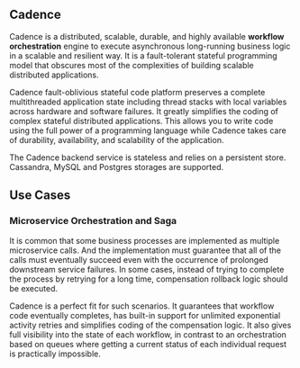 ## Cadence

Cadence is a distributed, scalable, durable, and highly available **workflow orchestration** engine to execute asynchronous long-running business logic in a scalable and resilient way. It is a fault-tolerant stateful programming model that obscures most of the complexities of building scalable distributed applications.

Cadence fault-oblivious stateful code platform preserves a complete multithreaded application state including thread stacks with local variables across hardware and software failures. It greatly simplifies the coding of complex stateful distributed applications. This allows you to write code using the full power of a programming language while Cadence takes care of durability, availability, and scalability of the application.

The Cadence backend service is stateless and relies on a persistent store. Cassandra, MySQL and Postgres storages are supported.

## Use Cases

### Microservice Orchestration and Saga

It is common that some business processes are implemented as multiple microservice calls. And the implementation must guarantee that all of the calls must eventually succeed even with the occurrence of prolonged downstream service failures. In some cases, instead of trying to complete the process by retrying for a long time, compensation rollback logic should be executed.

Cadence is a perfect fit for such scenarios. It guarantees that workflow code eventually completes, has built-in support for unlimited exponential activity retries and simplifies coding of the compensation logic. It also gives full visibility into the state of each workflow, in contrast to an orchestration based on queues where getting a current status of each individual request is practically impossible.
